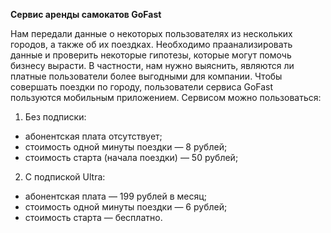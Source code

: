 **Сервис аренды самокатов GoFast**

Нам передали данные о некоторых пользователях из нескольких городов, а также об их поездках. Необходимо праанализировать данные и проверить некоторые гипотезы, которые могут помочь бизнесу вырасти. В частности, нам нужно выяснить, являются ли платные пользователи более выгодными для компании. Чтобы совершать поездки по городу, пользователи сервиса GoFast пользуются мобильным приложением. Сервисом можно пользоваться:

1) Без подписки:
- абонентская плата отсутствует;
- стоимость одной минуты поездки — 8 рублей;
- стоимость старта (начала поездки) — 50 рублей;

2) С подпиской Ultra:
- абонентская плата — 199 рублей в месяц;
- стоимость одной минуты поездки — 6 рублей;
- стоимость старта — бесплатно.
